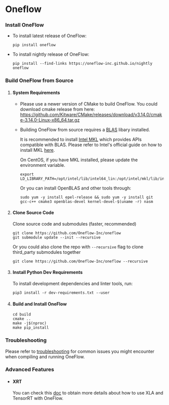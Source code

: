 # Oneflow

### Install OneFlow

  - To install latest release of OneFlow:

    ```
    pip install oneflow
    ```

  - To install nightly release of OneFlow:

    ```
    pip install --find-links https://oneflow-inc.github.io/nightly oneflow
    ```

### Build OneFlow from Source

1. #### System Requirements

    - Please use a newer version of CMake to build OneFlow. You could download cmake release from here: 
      https://github.com/Kitware/CMake/releases/download/v3.14.0/cmake-3.14.0-Linux-x86_64.tar.gz

    - Building OneFlow from source requires a [BLAS](https://en.wikipedia.org/wiki/Basic_Linear_Algebra_Subprograms) libary installed. 
    
      It is recommended to install [Intel MKL](https://software.intel.com/content/www/us/en/develop/tools/math-kernel-library.html) which provides APIs compatible with BLAS. Please refer to Intel's official guide on how to install MKL [here](https://software.intel.com/content/www/us/en/develop/tools/math-kernel-library/choose-download.html).

      On CentOS, if you have MKL installed, please update the environment variable.

      ```
      export LD_LIBRARY_PATH=/opt/intel/lib/intel64_lin:/opt/intel/mkl/lib/intel64:$LD_LIBRARY_PATH
      ```

      Or you can install OpenBLAS and other tools through:

      ```
      sudo yum -y install epel-release && sudo yum -y install git gcc-c++ cmake3 openblas-devel kernel-devel-$(uname -r) nasm
      ```

2. #### Clone Source Code

    Clone source code and submodules (faster, recommended)

    ```
    git clone https://github.com/Oneflow-Inc/oneflow
    git submodule update --init --recursive
    ```

    Or you could also clone the repo with `--recursive` flag to clone third_party submodules together

    ```
    git clone https://github.com/Oneflow-Inc/oneflow --recursive
    ```

3. #### Install Python Dev Requirements

    To install development dependencies and linter tools, run:
    ```
    pip3 install -r dev-requirements.txt --user
    ```

4. #### Build and Install OneFlow

    ```
    cd build
    cmake ..
    make -j$(nproc)
    make pip_install
    ```

### Troubleshooting

Please refer to [troubleshooting](docs/source/troubleshooting.md) for common issues you might encounter when compiling and running OneFlow.

### Advanced Features

- #### XRT

  You can check this [doc](oneflow/xrt/README.md) to obtain more details about how to use XLA and TensorRT with OneFlow.
